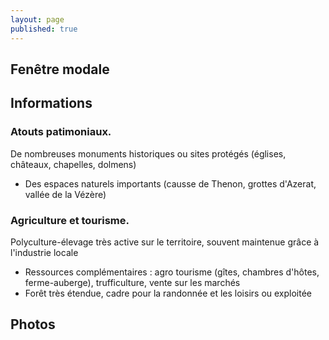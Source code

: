 ```yaml
---
layout: page
published: true
---
```


## Fenêtre modale

## Informations
### Atouts patimoniaux.
De nombreuses monuments historiques ou sites protégés (églises, châteaux, chapelles, dolmens)
- Des espaces naturels importants (causse de Thenon, grottes d'Azerat, vallée de la Vézère)
### Agriculture et tourisme. 
Polyculture-élevage très active sur le territoire, souvent maintenue grâce à l'industrie locale
- Ressources complémentaires : agro tourisme (gîtes, chambres d'hôtes, ferme-auberge), trufficulture, vente sur les marchés
- Forêt très étendue, cadre pour la randonnée et les loisirs ou exploitée
## Photos
